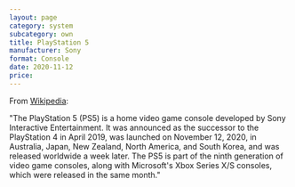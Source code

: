 ```yaml
---
layout: page
category: system
subcategory: own
title: PlayStation 5
manufacturer: Sony
format: Console
date: 2020-11-12
price:
---
```


From [Wikipedia](https://en.wikipedia.org/wiki/PlayStation_5):

"The PlayStation 5 (PS5) is a home video game console developed by Sony Interactive Entertainment. It was announced as the successor to the PlayStation 4 in April 2019, was launched on November 12, 2020, in Australia, Japan, New Zealand, North America, and South Korea, and was released worldwide a week later. The PS5 is part of the ninth generation of video game consoles, along with Microsoft's Xbox Series X/S consoles, which were released in the same month."
